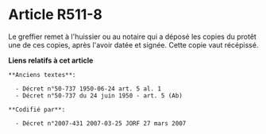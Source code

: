 # Article R511-8

Le greffier remet à l'huissier ou au notaire qui a déposé les copies du protêt une de ces copies, après l'avoir datée et
signée. Cette copie vaut récépissé.

**Liens relatifs à cet article**

	**Anciens textes**:

	  - Décret n°50-737 1950-06-24 art. 5 al. 1
	  - Décret n°50-737 du 24 juin 1950 - art. 5 (Ab)

	**Codifié par**:

	  - Décret n°2007-431 2007-03-25 JORF 27 mars 2007
